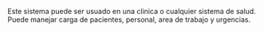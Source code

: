 Este sistema puede ser usuado en una clinica o cualquier sistema de salud. Puede manejar carga de pacientes, personal, area de trabajo y urgencias.
